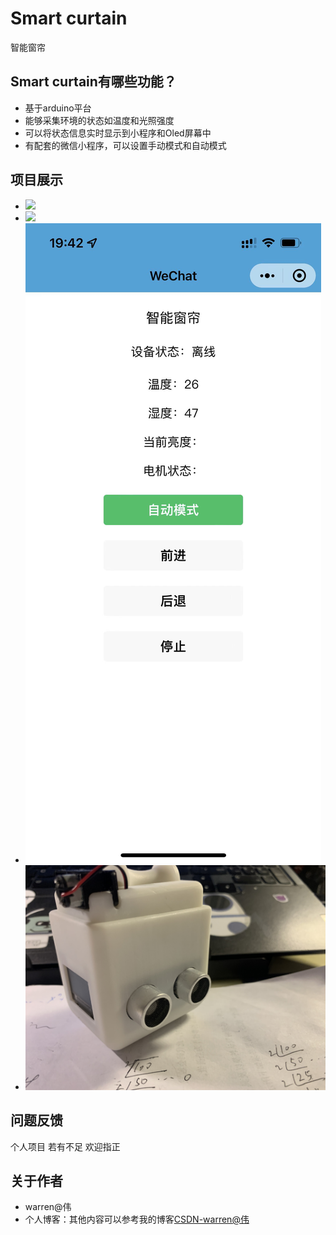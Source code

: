 
# Smart curtain
智能窗帘

## Smart curtain有哪些功能？
* 基于arduino平台
* 能够采集环境的状态如温度和光照强度
* 可以将状态信息实时显示到小程序和Oled屏幕中
* 有配套的微信小程序，可以设置手动模式和自动模式
 
## 项目展示
* ![](./images/curtain4.png)
* ![](./images/curtain3.png)
* ![](./images/curtain2.jpg)
* ![](./images/curtain1.jpg)

## 问题反馈
个人项目 若有不足 欢迎指正

## 关于作者
* warren@伟
* 个人博客：其他内容可以参考我的博客[CSDN-warren@伟](https://blog.csdn.net/warren103098?type=blog)